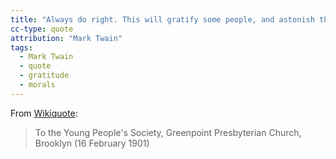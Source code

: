 ```yaml
---
title: "Always do right. This will gratify some people, and astonish the rest."
cc-type: quote
attribution: "Mark Twain"
tags:
  - Mark Twain
  - quote
  - gratitude
  - morals
---
```

From [Wikiquote](https://en.wikiquote.org/wiki/Mark_Twain):
> To the Young People's Society, Greenpoint Presbyterian Church, Brooklyn (16 February 1901)

